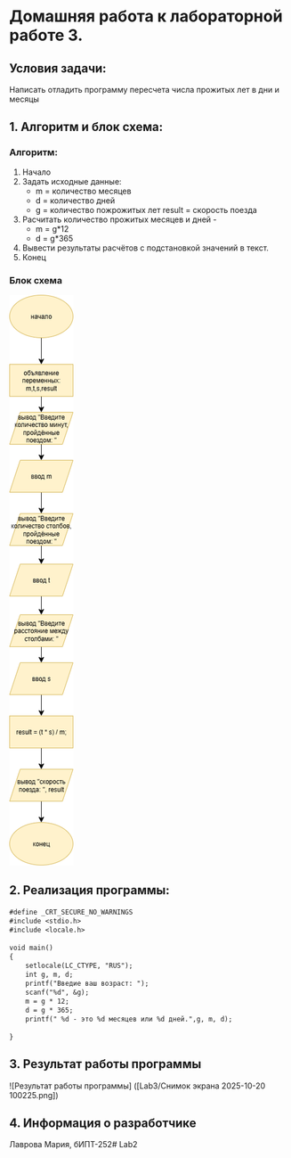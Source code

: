 # Домашняя работа к лабораторной работе 3.
## Условия задачи:
Написать отладить программу пересчета числа прожитых лет в дни и месяцы
## 1. Алгоритм и блок схема:
### Алгоритм:
1. Начало
2. Задать исходные данные:
   - m = количество месяцев
   - d = количество дней
   - g = количество пожрожитых лет
  result =  скорость поезда
3. Расчитать количество прожитых месяцев и дней - 
   - m = g*12
   - d = g*365
4. Вывести результаты расчётов с подстановкой значений в текст.
5. Конец

### Блок схема
![Блок схема алгоритма](lab3.drawio.png)
## 2. Реализация программы:
    #define _CRT_SECURE_NO_WARNINGS
    #include <stdio.h>
    #include <locale.h>
    
    void main()
    {
    	setlocale(LC_CTYPE, "RUS");
    	int g, m, d;
    	printf("Введие ваш возраст: ");
    	scanf("%d", &g);
    	m = g * 12;
    	d = g * 365;
    	printf(" %d - это %d месяцев или %d дней.",g, m, d);
    
    }
## 3. Результат работы программы
![Результат работы программы] ([Lab3/Снимок экрана 2025-10-20 100225.png])
## 4. Информация о разработчике
Лаврова Мария, бИПТ-252# Lab2
